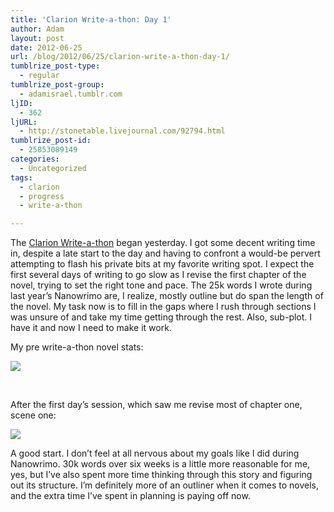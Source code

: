 ```yaml
---
title: 'Clarion Write-a-thon: Day 1'
author: Adam
layout: post
date: 2012-06-25
url: /blog/2012/06/25/clarion-write-a-thon-day-1/
tumblrize_post-type:
  - regular
tumblrize_post-group:
  - adamisrael.tumblr.com
ljID:
  - 362
ljURL:
  - http://stonetable.livejournal.com/92794.html
tumblrize_post-id:
  - 25853089149
categories:
  - Uncategorized
tags:
  - clarion
  - progress
  - write-a-thon

---
```

The [Clarion Write-a-thon](1) began yesterday. I got some decent writing time in, despite a late start to the day and having to confront a would-be pervert attempting to flash his private bits at my favorite writing spot. I expect the first several days of writing to go slow as I revise the first chapter of the novel, trying to set the right tone and pace. The 25k words I wrote during last year&#8217;s Nanowrimo are, I realize, mostly outline but do span the length of the novel. My task now is to fill in the gaps where I rush through sections I was unsure of and take my time getting through the rest. Also, sub-plot. I have it and now I need to make it work.

My pre write-a-thon novel stats:

![](2)

&nbsp;

After the first day&#8217;s session, which saw me revise most of chapter one, scene one:

![](3)

A good start. I don&#8217;t feel at all nervous about my goals like I did during Nanowrimo. 30k words over six weeks is a little more reasonable for me, yes, but I&#8217;ve also spent more time thinking through this story and figuring out its structure. I&#8217;m definitely more of an outliner when it comes to novels, and the extra time I&#8217;ve spent in planning is paying off now.

 [1]: http://www.adamisrael.com/blog/2012/06/13/clarion-write-a-thon/ "Clarion Write-a-Thon"
 [2]: http://picometer.writertopia.com/words=31180&target=120000
 [3]: http://picometer.writertopia.com/words=582&target=30000
